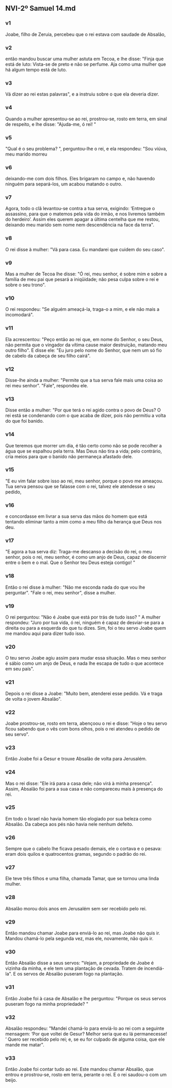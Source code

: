 ## NVI-2º Samuel 14.md
### v1
 Joabe, filho de Zeruia, percebeu que o rei estava com saudade de Absalão,
### v2
 então mandou buscar uma mulher astuta em Tecoa, e lhe disse: "Finja que está de luto: Vista-se de preto e não se perfume. Aja como uma mulher que há algum tempo está de luto.
### v3
 Vá dizer ao rei estas palavras", e a instruiu sobre o que ela deveria dizer.
### v4
 Quando a mulher apresentou-se ao rei, prostrou-se, rosto em terra, em sinal de respeito, e lhe disse: "Ajuda-me, ó rei! "
### v5
 "Qual é o seu problema? ", perguntou-lhe o rei, e ela respondeu: "Sou viúva, meu marido morreu
### v6
 deixando-me com dois filhos. Eles brigaram no campo e, não havendo ninguém para separá-los, um acabou matando o outro.
### v7
 Agora, todo o clã levantou-se contra a tua serva, exigindo: ‘Entregue o assassino, para que o matemos pela vida do irmão, e nos livremos também do herdeiro’. Assim eles querem apagar a última centelha que me restou, deixando meu marido sem nome nem descendência na face da terra".
### v8
 O rei disse à mulher: "Vá para casa. Eu mandarei que cuidem do seu caso".
### v9
 Mas a mulher de Tecoa lhe disse: "Ó rei, meu senhor, é sobre mim e sobre a família de meu pai que pesará a iniqüidade; não pesa culpa sobre o rei e sobre o seu trono".
### v10
 O rei respondeu: "Se alguém ameaçá-la, traga-o a mim, e ele não mais a incomodará".
### v11
 Ela acrescentou: "Peço então ao rei que, em nome do Senhor, o seu Deus, não permita que o vingador da vítima cause maior destruição, matando meu outro filho". E disse ele: "Eu juro pelo nome do Senhor, que nem um só fio de cabelo da cabeça de seu filho cairá".
### v12
 Disse-lhe ainda a mulher: "Permite que a tua serva fale mais uma coisa ao rei meu senhor". "Fale", respondeu ele.
### v13
 Disse então a mulher: "Por que terá o rei agido contra o povo de Deus? O rei está se condenando com o que acaba de dizer, pois não permitiu a volta do que foi banido.
### v14
 Que teremos que morrer um dia, é tão certo como não se pode recolher a água que se espalhou pela terra. Mas Deus não tira a vida; pelo contrário, cria meios para que o banido não permaneça afastado dele.
### v15
 "E eu vim falar sobre isso ao rei, meu senhor, porque o povo me ameaçou. Tua serva pensou que se falasse com o rei, talvez ele atendesse o seu pedido,
### v16
 e concordasse em livrar a sua serva das mãos do homem que está tentando eliminar tanto a mim como a meu filho da herança que Deus nos deu.
### v17
 "E agora a tua serva diz: Traga-me descanso a decisão do rei, o meu senhor, pois o rei, meu senhor, é como um anjo de Deus, capaz de discernir entre o bem e o mal. Que o Senhor teu Deus esteja contigo! "
### v18
 Então o rei disse à mulher: "Não me esconda nada do que vou lhe perguntar". "Fale o rei, meu senhor", disse a mulher.
### v19
 O rei perguntou: "Não é Joabe que está por trás de tudo isso? " A mulher respondeu: "Juro por tua vida, ó rei, ninguém é capaz de desviar-se para a direita ou para a esquerda do que tu dizes. Sim, foi o teu servo Joabe quem me mandou aqui para dizer tudo isso.
### v20
 O teu servo Joabe agiu assim para mudar essa situação. Mas o meu senhor é sábio como um anjo de Deus, e nada lhe escapa de tudo o que acontece em seu país".
### v21
 Depois o rei disse a Joabe: "Muito bem, atenderei esse pedido. Vá e traga de volta o jovem Absalão".
### v22
 Joabe prostrou-se, rosto em terra, abençoou o rei e disse: "Hoje o teu servo ficou sabendo que o vês com bons olhos, pois o rei atendeu o pedido de seu servo".
### v23
 Então Joabe foi a Gesur e trouxe Absalão de volta para Jerusalém.
### v24
 Mas o rei disse: "Ele irá para a casa dele; não virá à minha presença". Assim, Absalão foi para a sua casa e não compareceu mais à presença do rei.
### v25
 Em todo o Israel não havia homem tão elogiado por sua beleza como Absalão. Da cabeça aos pés não havia nele nenhum defeito.
### v26
 Sempre que o cabelo lhe ficava pesado demais, ele o cortava e o pesava: eram dois quilos e quatrocentos gramas, segundo o padrão do rei.
### v27
 Ele teve três filhos e uma filha, chamada Tamar, que se tornou uma linda mulher.
### v28
 Absalão morou dois anos em Jerusalém sem ser recebido pelo rei.
### v29
 Então mandou chamar Joabe para enviá-lo ao rei, mas Joabe não quis ir. Mandou chamá-lo pela segunda vez, mas ele, novamente, não quis ir.
### v30
 Então Absalão disse a seus servos: "Vejam, a propriedade de Joabe é vizinha da minha, e ele tem uma plantação de cevada. Tratem de incendiá-la". E os servos de Absalão puseram fogo na plantação.
### v31
 Então Joabe foi à casa de Absalão e lhe perguntou: "Porque os seus servos puseram fogo na minha propriedade? "
### v32
 Absalão respondeu: "Mandei chamá-lo para enviá-lo ao rei com a seguinte mensagem: ‘Por que voltei de Gesur? Melhor seria que eu lá permanecesse! ’ Quero ser recebido pelo rei; e, se eu for culpado de alguma coisa, que ele mande me matar".
### v33
 Então Joabe foi contar tudo ao rei. Este mandou chamar Absalão, que entrou e prostrou-se, rosto em terra, perante o rei. E o rei saudou-o com um beijo.
